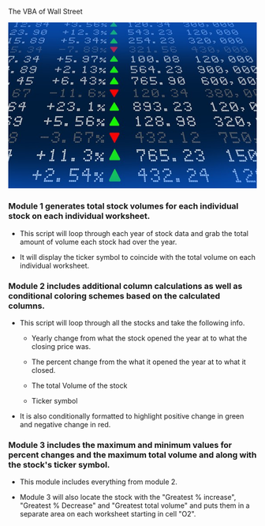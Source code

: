 The VBA of Wall Street

![stock Market](Images/stockmarket.jpg)

### Module 1 generates total stock volumes for each individual stock on each individual worksheet. 

* This script will loop through each year of stock data and grab the total amount of volume each stock had over the year.

* It will display the ticker symbol to coincide with the total volume on each individual worksheet.


### Module 2 includes additional column calculations as well as conditional coloring schemes based on the calculated columns. 

* This script will loop through all the stocks and take the following info.

  * Yearly change from what the stock opened the year at to what the closing price was.

  * The percent change from the what it opened the year at to what it closed.

  * The total Volume of the stock

  * Ticker symbol

* It is also conditionally formatted to highlight positive change in green and negative change in red.


### Module 3 includes the maximum and minimum values for percent changes and the maximum total volume and along with the stock's ticker symbol. 

* This module includes everything from module 2. 

* Module 3 will also  locate the stock with the "Greatest % increase", "Greatest % Decrease" and "Greatest total volume" and puts them in a separate area on each worksheet starting in cell "O2".





